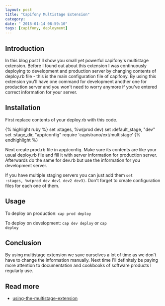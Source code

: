 ```yaml
---
layout: post
title: "Capifony Multistage Extension"
category: 
date: " 2015-01-14 08:59:10"
tags: [capifony, deployment]
---
```


## Introduction

In this blog post I'll show you small yet powerful capifony's multistage extension.
Before I found out about this extension I was continuously deploying to development and production server by
changing contents of deploy.rb file - this is the main configuration file of capifony.
By using this extension you'll have one command for development another one for production server and you won't need
to worry anymore if you've entered correct information for your server.

## Installation

First replace contents of your deploy.rb with this code.

{% highlight ruby %}
set :stages,        %w(prod dev)
set :default_stage, "dev"
set :stage_dir,     "app/config"
require 'capistrano/ext/multistage'
{% endhighlight %}

Next create prod.rb file in app/config. Make sure its contents are like your usual deploy.rb file and fill it with
server information for production server. Afterwards do the same for dev.rb but use the information for you
development server.

If you have multiple staging servers you can just add them <code>set :stages,        %w(prod dev dev1 dev2 dev3)</code>.
Don't forget to create configuration files for each one of them.

## Usage

To deploy on production: <code>cap prod deploy</code>

To deploy on development: <code>cap dev deploy</code> or <code>cap deploy</code>

## Conclusion

By using multistage extension we save ourselves a lot of time as we don't have to change the information manually.
Next time I'll definitely be paying more attention to documentation and cookbooks of software products I regularly use.


## Read more

* [using-the-multistage-extension](http://capifony.org/cookbook/using-the-multistage-extension.html)

